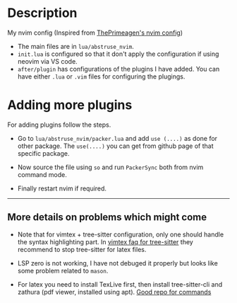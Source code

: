 # Description

My nvim config (Inspired from [ThePrimeagen's nvim config](https://github.com/ThePrimeagen/ThePrimeagen))

- The main files are in `lua/abstruse_nvim`.
- `init.lua` is configured so that it don't apply the configuration if using neovim via VS code.
- `after/plugin` has configurations of the plugins I have added. You can have either `.lua` or `.vim` files for configuring the plugings.

# Adding more plugins

For adding plugins follow the steps.

- Go to `lua/abstruse_nvim/packer.lua` and add `use (....)` as done for other package.
The `use(....)` you can get from github page of that specific package.

- Now source the file using `so` and  run `PackerSync` both from nvim command mode.

- Finally restart nvim if required.

---

## More details on problems which might come

- Note that for vimtex + tree-sitter configuration, only one should handle the syntax highlighting part. In [vimtex faq for tree-sitter](https://github.com/lervag/vimtex/blob/ac0a41b297a70c101df89bc9c8d43341ba00fd4f/doc/vimtex.txt#L6620) they recommend to stop tree-sitter for latex files.

- LSP zero is not working, I have not debuged it properly but looks like some problem related to `mason`. 

- For latex you need to install TexLive first, then install tree-sitter-cli and zathura (pdf viewer, installed using apt). [Good repo for commands](https://jdhao.github.io/2019/03/26/nvim_latex_write_preview/)

